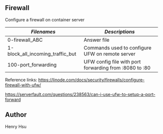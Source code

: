 ## Firewall

Configure a firewall on container server

|          *Filenames*            |            *Descriptions*                                               |
|---------------------------------|-------------------------------------------------------------------------|
| 0-firewall_ABC                  | Answer file                                                             |
| 1-block_all_incoming_traffic_but| Commands used to configure UFW on remote server                         |
| 100-port_forwarding             | UFW config file with port forwarding from :8080 to :80                  |

Reference links: 
https://linode.com/docs/security/firewalls/configure-firewall-with-ufw/

https://serverfault.com/questions/238563/can-i-use-ufw-to-setup-a-port-forward

## Author
Henry Hsu
